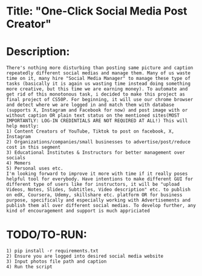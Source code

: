 # Title: "One-Click Social Media Post Creator"


# Description:
    There's nothing more disturbing than posting same picture and caption repeatedly different social medias and manage them. Many of us waste time on it, many hire "Social Media Manager" to manage these type of tasks (basically it is again us wasting time instead doing something more creative, but this time we are earning money). To automate and get rid of this monotonous task, i decided to make this project as final project of CS50P. For beginning, it will use our chrome browser and detect where we are logged in and match them with database (supports X, Instagram and Facebook for now) and post image with or without caption OR plain text status on the mentioned sites(MOST IMPORTANTLY: LOG-IN CREDINTIALS ARE NOT REQUIRED AT ALL!) This will help mostly:
    1) Content Creators of YouTube, Tiktok to post on facebook, X, Instagram
    2) Organizations/companies/small businesses to advertise/post/reduce cost in this segment
    3) Educational Institutes & Instructors for better management over socials
    4) Memers
    5) Personal uses etc.
    I'm looking forward to improve it more with time if it really poses helpful tool for everybody. Have intentions to make different GUI for different type of users like for instructors, it will be "upload Videos, Notes, Slides, Subtitles, Video description" etc. to publish on edX, Coursera, Udemy, skillshare etc. platform OR for business purpose, specifically and especially working with Advertisements and publish them all over different social medias. To develop further, any kind of encouragement and support is much appriciated



# TODO/TO-RUN:
    1) pip install -r requirements.txt
    2) Ensure you are logged into desired social media website
    3) Input photos file path and caption
    4) Run the script
